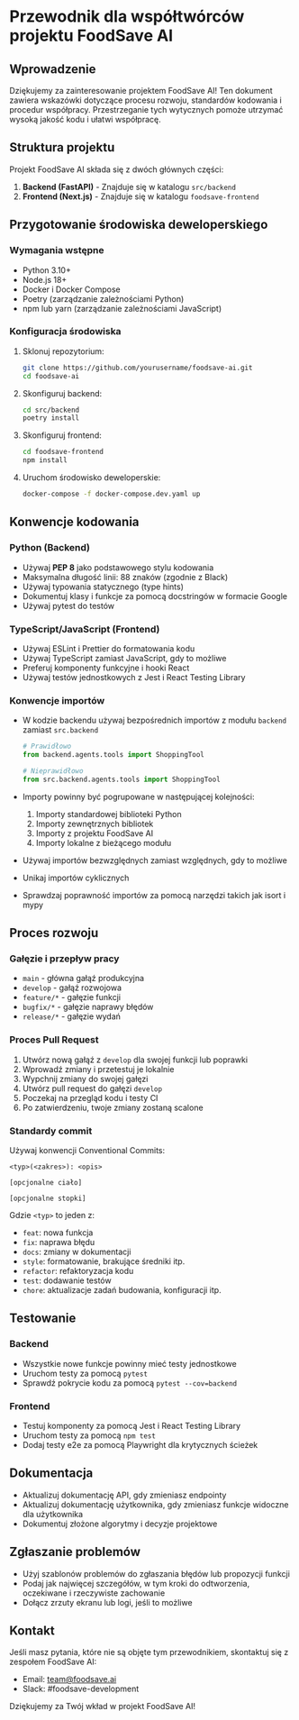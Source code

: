 # Przewodnik dla współtwórców projektu FoodSave AI

## Wprowadzenie

Dziękujemy za zainteresowanie projektem FoodSave AI! Ten dokument zawiera wskazówki dotyczące procesu rozwoju, standardów kodowania i procedur współpracy. Przestrzeganie tych wytycznych pomoże utrzymać wysoką jakość kodu i ułatwi współpracę.

## Struktura projektu

Projekt FoodSave AI składa się z dwóch głównych części:

1. **Backend (FastAPI)** - Znajduje się w katalogu `src/backend`
2. **Frontend (Next.js)** - Znajduje się w katalogu `foodsave-frontend`

## Przygotowanie środowiska deweloperskiego

### Wymagania wstępne

- Python 3.10+
- Node.js 18+
- Docker i Docker Compose
- Poetry (zarządzanie zależnościami Python)
- npm lub yarn (zarządzanie zależnościami JavaScript)

### Konfiguracja środowiska

1. Sklonuj repozytorium:
   ```bash
   git clone https://github.com/yourusername/foodsave-ai.git
   cd foodsave-ai
   ```

2. Skonfiguruj backend:
   ```bash
   cd src/backend
   poetry install
   ```

3. Skonfiguruj frontend:
   ```bash
   cd foodsave-frontend
   npm install
   ```

4. Uruchom środowisko deweloperskie:
   ```bash
   docker-compose -f docker-compose.dev.yaml up
   ```

## Konwencje kodowania

### Python (Backend)

- Używaj **PEP 8** jako podstawowego stylu kodowania
- Maksymalna długość linii: 88 znaków (zgodnie z Black)
- Używaj typowania statycznego (type hints)
- Dokumentuj klasy i funkcje za pomocą docstringów w formacie Google
- Używaj pytest do testów

### TypeScript/JavaScript (Frontend)

- Używaj ESLint i Prettier do formatowania kodu
- Używaj TypeScript zamiast JavaScript, gdy to możliwe
- Preferuj komponenty funkcyjne i hooki React
- Używaj testów jednostkowych z Jest i React Testing Library

### Konwencje importów

- W kodzie backendu używaj bezpośrednich importów z modułu `backend` zamiast `src.backend`
  ```python
  # Prawidłowo
  from backend.agents.tools import ShoppingTool

  # Nieprawidłowo
  from src.backend.agents.tools import ShoppingTool
  ```

- Importy powinny być pogrupowane w następującej kolejności:
  1. Importy standardowej biblioteki Python
  2. Importy zewnętrznych bibliotek
  3. Importy z projektu FoodSave AI
  4. Importy lokalne z bieżącego modułu

- Używaj importów bezwzględnych zamiast względnych, gdy to możliwe

- Unikaj importów cyklicznych

- Sprawdzaj poprawność importów za pomocą narzędzi takich jak isort i mypy

## Proces rozwoju

### Gałęzie i przepływ pracy

- `main` - główna gałąź produkcyjna
- `develop` - gałąź rozwojowa
- `feature/*` - gałęzie funkcji
- `bugfix/*` - gałęzie naprawy błędów
- `release/*` - gałęzie wydań

### Proces Pull Request

1. Utwórz nową gałąź z `develop` dla swojej funkcji lub poprawki
2. Wprowadź zmiany i przetestuj je lokalnie
3. Wypchnij zmiany do swojej gałęzi
4. Utwórz pull request do gałęzi `develop`
5. Poczekaj na przegląd kodu i testy CI
6. Po zatwierdzeniu, twoje zmiany zostaną scalone

### Standardy commit

Używaj konwencji Conventional Commits:

```
<typ>(<zakres>): <opis>

[opcjonalne ciało]

[opcjonalne stopki]
```

Gdzie `<typ>` to jeden z:
- `feat`: nowa funkcja
- `fix`: naprawa błędu
- `docs`: zmiany w dokumentacji
- `style`: formatowanie, brakujące średniki itp.
- `refactor`: refaktoryzacja kodu
- `test`: dodawanie testów
- `chore`: aktualizacje zadań budowania, konfiguracji itp.

## Testowanie

### Backend

- Wszystkie nowe funkcje powinny mieć testy jednostkowe
- Uruchom testy za pomocą `pytest`
- Sprawdź pokrycie kodu za pomocą `pytest --cov=backend`

### Frontend

- Testuj komponenty za pomocą Jest i React Testing Library
- Uruchom testy za pomocą `npm test`
- Dodaj testy e2e za pomocą Playwright dla krytycznych ścieżek

## Dokumentacja

- Aktualizuj dokumentację API, gdy zmieniasz endpointy
- Aktualizuj dokumentację użytkownika, gdy zmieniasz funkcje widoczne dla użytkownika
- Dokumentuj złożone algorytmy i decyzje projektowe

## Zgłaszanie problemów

- Użyj szablonów problemów do zgłaszania błędów lub propozycji funkcji
- Podaj jak najwięcej szczegółów, w tym kroki do odtworzenia, oczekiwane i rzeczywiste zachowanie
- Dołącz zrzuty ekranu lub logi, jeśli to możliwe

## Kontakt

Jeśli masz pytania, które nie są objęte tym przewodnikiem, skontaktuj się z zespołem FoodSave AI:

- Email: team@foodsave.ai
- Slack: #foodsave-development

Dziękujemy za Twój wkład w projekt FoodSave AI!
